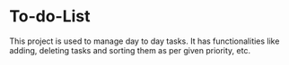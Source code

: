 # To-do-List
This project is used to manage day to day tasks. It has functionalities like adding, deleting tasks and sorting them as per given priority, etc.
